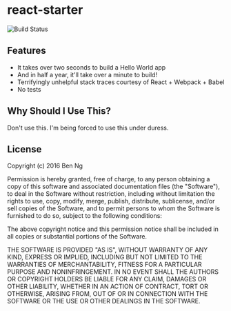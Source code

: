 # react-starter

![Build Status](https://img.shields.io/badge/build%20status-hahaha-ff69b4.svg)

## Features

* It takes over two seconds to build a Hello World app
* And in half a year, it'll take over a minute to build!
* Terrifyingly unhelpful stack traces courtesy of React + Webpack + Babel
* No tests

## Why Should I Use This?

Don't use this. I'm being forced to use this under duress.

## License

Copyright (c) 2016 Ben Ng

Permission is hereby granted, free of charge, to any person obtaining a copy of this software and associated documentation files (the "Software"), to deal in the Software without restriction, including without limitation the rights to use, copy, modify, merge, publish, distribute, sublicense, and/or sell copies of the Software, and to permit persons to whom the Software is furnished to do so, subject to the following conditions:

The above copyright notice and this permission notice shall be included in all copies or substantial portions of the Software.

THE SOFTWARE IS PROVIDED "AS IS", WITHOUT WARRANTY OF ANY KIND, EXPRESS OR IMPLIED, INCLUDING BUT NOT LIMITED TO THE WARRANTIES OF MERCHANTABILITY, FITNESS FOR A PARTICULAR PURPOSE AND NONINFRINGEMENT. IN NO EVENT SHALL THE AUTHORS OR COPYRIGHT HOLDERS BE LIABLE FOR ANY CLAIM, DAMAGES OR OTHER LIABILITY, WHETHER IN AN ACTION OF CONTRACT, TORT OR OTHERWISE, ARISING FROM, OUT OF OR IN CONNECTION WITH THE SOFTWARE OR THE USE OR OTHER DEALINGS IN THE SOFTWARE.

